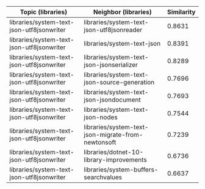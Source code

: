 | Topic (libraries) | Neighbor (libraries) | Similarity |
|-------------|-------------------|------------|
| libraries/system-text-json-utf8jsonwriter | libraries/system-text-json-utf8jsonreader | 0.8631 |
| libraries/system-text-json-utf8jsonwriter | libraries/system-text-json | 0.8391 |
| libraries/system-text-json-utf8jsonwriter | libraries/system-text-json-jsonserializer | 0.8289 |
| libraries/system-text-json-utf8jsonwriter | libraries/system-text-json-source-generation | 0.7696 |
| libraries/system-text-json-utf8jsonwriter | libraries/system-text-json-jsondocument | 0.7693 |
| libraries/system-text-json-utf8jsonwriter | libraries/system-text-json-nodes | 0.7544 |
| libraries/system-text-json-utf8jsonwriter | libraries/system-text-json-migrate-from-newtonsoft | 0.7239 |
| libraries/system-text-json-utf8jsonwriter | libraries/dotnet-10-library-improvements | 0.6736 |
| libraries/system-text-json-utf8jsonwriter | libraries/system-buffers-searchvalues | 0.6637 |

